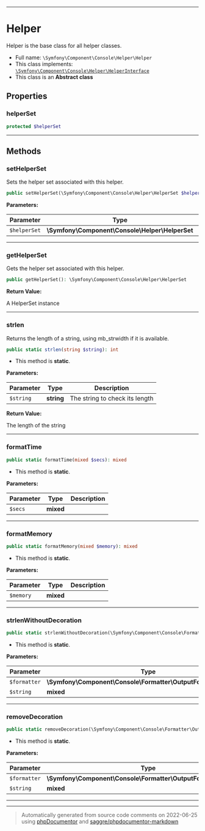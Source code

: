 ***

# Helper

Helper is the base class for all helper classes.



* Full name: `\Symfony\Component\Console\Helper\Helper`
* This class implements:
[`\Symfony\Component\Console\Helper\HelperInterface`](./HelperInterface.md)
* This class is an **Abstract class**



## Properties


### helperSet



```php
protected $helperSet
```






***

## Methods


### setHelperSet

Sets the helper set associated with this helper.

```php
public setHelperSet(\Symfony\Component\Console\Helper\HelperSet $helperSet = null): mixed
```








**Parameters:**

| Parameter | Type | Description |
|-----------|------|-------------|
| `$helperSet` | **\Symfony\Component\Console\Helper\HelperSet** |  |




***

### getHelperSet

Gets the helper set associated with this helper.

```php
public getHelperSet(): \Symfony\Component\Console\Helper\HelperSet
```









**Return Value:**

A HelperSet instance



***

### strlen

Returns the length of a string, using mb_strwidth if it is available.

```php
public static strlen(string $string): int
```



* This method is **static**.




**Parameters:**

| Parameter | Type | Description |
|-----------|------|-------------|
| `$string` | **string** | The string to check its length |


**Return Value:**

The length of the string



***

### formatTime



```php
public static formatTime(mixed $secs): mixed
```



* This method is **static**.




**Parameters:**

| Parameter | Type | Description |
|-----------|------|-------------|
| `$secs` | **mixed** |  |




***

### formatMemory



```php
public static formatMemory(mixed $memory): mixed
```



* This method is **static**.




**Parameters:**

| Parameter | Type | Description |
|-----------|------|-------------|
| `$memory` | **mixed** |  |




***

### strlenWithoutDecoration



```php
public static strlenWithoutDecoration(\Symfony\Component\Console\Formatter\OutputFormatterInterface $formatter, mixed $string): mixed
```



* This method is **static**.




**Parameters:**

| Parameter | Type | Description |
|-----------|------|-------------|
| `$formatter` | **\Symfony\Component\Console\Formatter\OutputFormatterInterface** |  |
| `$string` | **mixed** |  |




***

### removeDecoration



```php
public static removeDecoration(\Symfony\Component\Console\Formatter\OutputFormatterInterface $formatter, mixed $string): mixed
```



* This method is **static**.




**Parameters:**

| Parameter | Type | Description |
|-----------|------|-------------|
| `$formatter` | **\Symfony\Component\Console\Formatter\OutputFormatterInterface** |  |
| `$string` | **mixed** |  |




***


***
> Automatically generated from source code comments on 2022-06-25 using [phpDocumentor](http://www.phpdoc.org/) and [saggre/phpdocumentor-markdown](https://github.com/Saggre/phpDocumentor-markdown)
